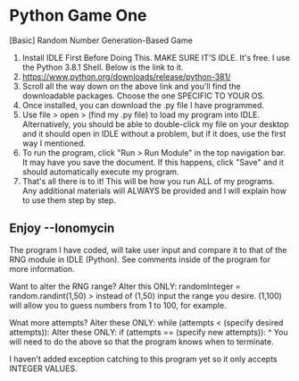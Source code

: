 # Python Game One
[Basic] Random Number Generation-Based Game

1. Install IDLE First Before Doing This. MAKE SURE IT'S IDLE. It's free. I use the Python 3.8.1 Shell. Below is the link to it.
2. https://www.python.org/downloads/release/python-381/
3. Scroll all the way down on the above link and you'll find the downloadable packages. Choose the one SPECIFIC TO YOUR OS.
4. Once installed, you can download the .py file I have programmed.
5. Use file > open > (find my .py file) to load my program into IDLE. Alternatively, you should be able to double-click my file on your desktop and it should open in IDLE without a problem, but if it does, use the first way I mentioned.
6. To run the program, click "Run > Run Module" in the top navigation bar. It may have you save the document. If this happens, click "Save" and it should automatically execute my program.
7. That's all there is to it! This will be how you run ALL of my programs. Any additional materials will ALWAYS be provided and I will explain how to use them step by step.

Enjoy
--Ionomycin
------------------------------------------------------------------------------------------------------------------------------
The program I have coded, will take user input and compare it to that of the RNG module in IDLE (Python). See comments inside of the program for more information.

Want to alter the RNG range?
Alter this ONLY: randomInteger = random.randint(1,50) > instead of (1,50) input the range you desire. (1,100) will allow you to guess numbers from 1 to 100, for example.

Wnat more attempts?
Alter these ONLY: while (attempts < (specify desired attempts)):
Alter these ONLY: if (attempts == (specify new attempts)):
^ You will need to do the above so that the program knows when to terminate.

I haven't added exception catching to this program yet so it only accepts INTEGER VALUES.
